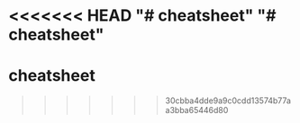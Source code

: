 <<<<<<< HEAD
"# cheatsheet" 
"# cheatsheet" 
=======
# cheatsheet
>>>>>>> 30cbba4dde9a9c0cdd13574b77aa3bba65446d80
